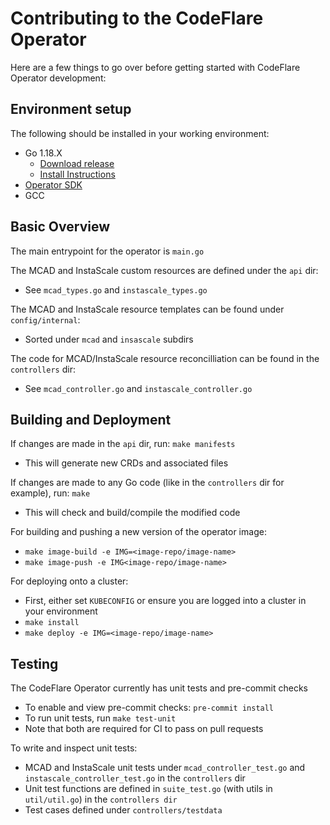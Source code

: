 # Contributing to the CodeFlare Operator

Here are a few things to go over before getting started with CodeFlare Operator development:

## Environment setup

The following should be installed in your working environment:
 - Go 1.18.X
   - [Download release](https://go.dev/dl/)
   - [Install Instructions](https://go.dev/doc/install)
 - [Operator SDK](https://sdk.operatorframework.io/docs/installation/)
 - GCC

## Basic Overview
The main entrypoint for the operator is `main.go`

The MCAD and InstaScale custom resources are defined under the `api` dir:
 - See `mcad_types.go` and `instascale_types.go`

The MCAD and InstaScale resource templates can be found under `config/internal`:
 - Sorted under `mcad` and `insascale` subdirs

The code for MCAD/InstaScale resource reconcilliation can be found in the `controllers` dir:
 - See `mcad_controller.go` and `instascale_controller.go`

## Building and Deployment
If changes are made in the `api` dir, run: `make manifests`
 - This will generate new CRDs and associated files

If changes are made to any Go code (like in the `controllers` dir for example), run: `make`
 - This will check and build/compile the modified code

For building and pushing a new version of the operator image:
 - `make image-build -e IMG=<image-repo/image-name>`
 - `make image-push -e IMG<image-repo/image-name>`

For deploying onto a cluster:
 - First, either set `KUBECONFIG` or ensure you are logged into a cluster in your environment
 - `make install`
 - `make deploy -e IMG=<image-repo/image-name>`

## Testing
The CodeFlare Operator currently has unit tests and pre-commit checks
 - To enable and view pre-commit checks: `pre-commit install`
 - To run unit tests, run `make test-unit`
 - Note that both are required for CI to pass on pull requests

To write and inspect unit tests:
 - MCAD and InstaScale unit tests under `mcad_controller_test.go` and `instascale_controller_test.go` in the `controllers` dir
 - Unit test functions are defined in `suite_test.go` (with utils in `util/util.go`) in the `controllers dir`
 - Test cases defined under `controllers/testdata`
